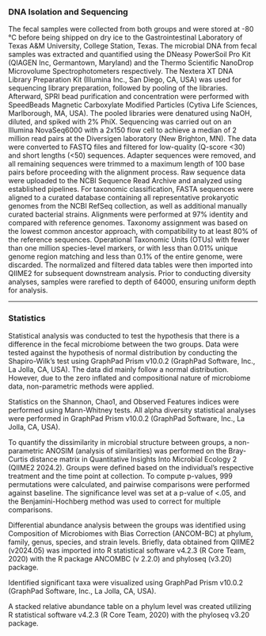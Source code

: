 ### DNA Isolation and Sequencing

The fecal samples were collected from both groups and were stored at -80 °C before being shipped on dry ice to the Gastrointestinal Laboratory of Texas A&M University, College Station, Texas. The microbial DNA from fecal samples was extracted and quantified using the DNeasy PowerSoil Pro Kit (QIAGEN Inc, Germantown, Maryland) and the Thermo Scientific NanoDrop Microvolume Spectrophotometers respectively.
The Nextera XT DNA Library Preparation Kit (Illumina Inc., San Diego, CA, USA) was used for sequencing library preparation, followed by pooling of the libraries. Afterward, SPRI bead purification and concentration were performed with SpeedBeads Magnetic Carboxylate Modified Particles (Cytiva Life Sciences, Marlborough, MA, USA). The pooled libraries were denatured using NaOH, diluted, and spiked with 2% PhiX. Sequencing was carried out on an Illumina NovaSeq6000 with a 2x150 flow cell to achieve a median of 2 million read pairs at the Diversigen laboratory (New Brighton, MN). The data were converted to FASTQ files and filtered for low-quality (Q-score <30) and short lengths (<50) sequences. Adapter sequences were removed, and all remaining sequences were trimmed to a maximum length of 100 base pairs before proceeding with the alignment process. Raw sequence data were uploaded to the NCBI Sequence Read Archive and analyzed using established pipelines. For taxonomic classification, FASTA sequences were aligned to a curated database containing all representative prokaryotic genomes from the NCBI RefSeq collection, as well as additional manually curated bacterial strains. Alignments were performed at 97% identity and compared with reference genomes. Taxonomy assignment was based on the lowest common ancestor approach, with compatibility to at least 80% of the reference sequences. Operational Taxonomic Units (OTUs) with fewer than one million species-level markers, or with less than 0.01% unique genome region matching and less than 0.1% of the entire genome, were discarded.
The normalized and filtered data tables were then imported into QIIME2 for subsequent downstream analysis. Prior to conducting diversity analyses, samples were rarefied to depth of  64000, ensuring uniform depth for analysis.



---

### Statistics

Statistical analysis was conducted to test the hypothesis that there is a difference in the fecal microbiome between the two groups. Data were tested against the hypothesis of normal distribution by conducting the Shapiro-Wilk’s test using GraphPad Prism v10.0.2 (GraphPad Software, Inc., La Jolla, CA, USA). The data did mainly follow a normal distribution. However, due to the zero inflated and compositional nature of microbiome data, non-parametric methods were applied.

Statistics on the Shannon, Chao1, and Observed Features indices were performed using Mann-Whitney tests. All alpha diversity statistical analyses were performed in GraphPad Prism v10.0.2 (GraphPad Software, Inc., La Jolla, CA, USA).

To quantify the dissimilarity in microbial structure between groups, a non-parametric ANOSIM (analysis of similarities) was performed on the Bray-Curtis distance matrix in Quantitative Insights Into Microbial Ecology 2 (QIIME2 2024.2). Groups were defined based on the individual’s respective treatment and the time point at collection. To compute p-values, 999 permutations were calculated, and pairwise comparisons were performed against baseline. The significance level was set at a p-value of <.05, and the Benjamini-Hochberg method was used to correct for multiple comparisons.

Differential abundance analysis between the groups was identified using Composition of Microbiomes with Bias Correction (ANCOM-BC) at phylum, family, genus, species, and strain levels. Briefly, data obtained from QIIME2 (v2024.05) was imported into R statistical software v4.2.3 (R Core Team, 2020) with the R package ANCOMBC (v 2.2.0) and phyloseq (v3.20) package.

Identified significant taxa were visualized using GraphPad Prism v10.0.2 (GraphPad Software, Inc., La Jolla, CA, USA).

A stacked relative abundance table on a phylum level was created utilizing R statistical software v4.2.3 (R Core Team, 2020) with the phyloseq v3.20 package.
